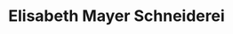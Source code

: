 ---
title: "Elisabeth Mayer Schneiderei"
url: /illerkirchberg/elisabeth-mayer-schneiderei/
shop: Schneiderei
---